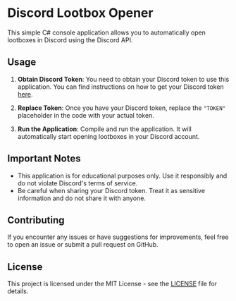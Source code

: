 # Discord Lootbox Opener

This simple C# console application allows you to automatically open lootboxes in Discord using the Discord API.

## Usage

1. **Obtain Discord Token**: You need to obtain your Discord token to use this application. You can find instructions on how to get your Discord token [here](https://linuxhint.com/get-discord-token/).

2. **Replace Token**: Once you have your Discord token, replace the `"TOKEN"` placeholder in the code with your actual token.

3. **Run the Application**: Compile and run the application. It will automatically start opening lootboxes in your Discord account.

## Important Notes

- This application is for educational purposes only. Use it responsibly and do not violate Discord's terms of service.
- Be careful when sharing your Discord token. Treat it as sensitive information and do not share it with anyone.

## Contributing

If you encounter any issues or have suggestions for improvements, feel free to open an issue or submit a pull request on GitHub.

## License

This project is licensed under the MIT License - see the [LICENSE]([LICENSE](https://github.com/adr1enette/DiscordLootboxOpener/blob/master/LICENSE)) file for details.
